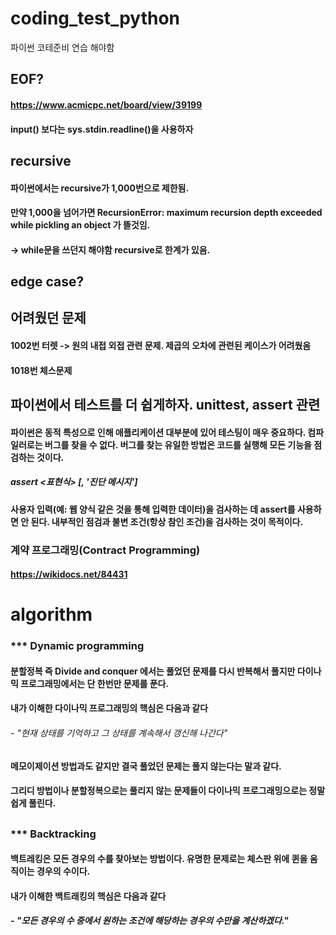 # coding_test_python
파이썬 코테준비 연습
해야함

## EOF?
####  https://www.acmicpc.net/board/view/39199
#### input() 보다는 sys.stdin.readline()을 사용하자


## recursive
#### 파이썬에서는 recursive가 1,000번으로 제한됨. 
#### 만약 1,000을 넘어가면 RecursionError: maximum recursion depth exceeded while pickling an object 가 뜰것임.
#### -> while문을 쓰던지 해야함 recursive로 한계가 있음.

## edge case? 

## 어려웠던 문제

#### 1002번 터렛 -> 원의 내접 외접 관련 문제. 제곱의 오차에 관련된 케이스가 어려웠음

#### 1018번 체스문제 

## 파이썬에서 테스트를 더 쉽게하자. unittest, assert 관련

#### 파이썬은 동적 특성으로 인해 애플리케이션 대부분에 있어 테스팅이 매우 중요하다. 컴파일러로는 버그를 찾을 수 없다. 버그를 찾는 유일한 방법은 코드를 실행해 모든 기능을 점검하는 것이다.
##### assert <표현식> [, '진단 메시지']
#### 사용자 입력(예: 웹 양식 같은 것을 통해 입력한 데이터)을 검사하는 데 assert를 사용하면 안 된다. 내부적인 점검과 불변 조건(항상 참인 조건)을 검사하는 것이 목적이다.

### 계약 프로그래밍(Contract Programming)
#### https://wikidocs.net/84431 


##


# algorithm

### *** Dynamic programming
#### 분할정복 즉 Divide and conquer 에서는 풀었던 문제를 다시 반복해서 풀지만 다이나믹 프로그래밍에서는 단 한번만 문제를 푼다.
#### 내가 이해한 다이나믹 프로그래밍의 핵심은 다음과 같다
###### - "현재 상태를 기억하고 그 상태를 계속해서 갱신해 나간다"
#### 메모이제이션 방법과도 같지만 결국 풀었던 문제는 풀지 않는다는 말과 같다.
#### 그리디 방법이나 분할정복으로는 풀리지 않는 문제들이 다이나믹 프로그래밍으로는 정말 쉽게 풀린다.

##


### *** Backtracking
#### 백트레킹은 모든 경우의 수를 찾아보는 방법이다. 유명한 문제로는 체스판 위에 퀸을 움직이는 경우의 수이다.
#### 내가 이해한 백트래킹의 핵심은 다음과 같다
##### - "모든 경우의 수 중에서 원하는 조건에 해당하는 경우의 수만을 계산하겠다."
